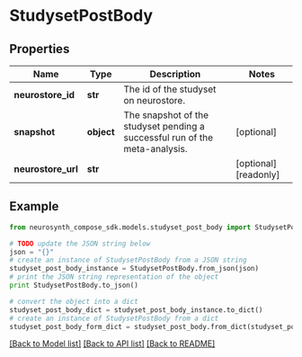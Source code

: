 # StudysetPostBody


## Properties
Name | Type | Description | Notes
------------ | ------------- | ------------- | -------------
**neurostore_id** | **str** | The id of the studyset on neurostore. | 
**snapshot** | **object** | The snapshot of the studyset pending a successful run of the meta-analysis. | [optional] 
**neurostore_url** | **str** |  | [optional] [readonly] 

## Example

```python
from neurosynth_compose_sdk.models.studyset_post_body import StudysetPostBody

# TODO update the JSON string below
json = "{}"
# create an instance of StudysetPostBody from a JSON string
studyset_post_body_instance = StudysetPostBody.from_json(json)
# print the JSON string representation of the object
print StudysetPostBody.to_json()

# convert the object into a dict
studyset_post_body_dict = studyset_post_body_instance.to_dict()
# create an instance of StudysetPostBody from a dict
studyset_post_body_form_dict = studyset_post_body.from_dict(studyset_post_body_dict)
```
[[Back to Model list]](../README.md#documentation-for-models) [[Back to API list]](../README.md#documentation-for-api-endpoints) [[Back to README]](../README.md)



